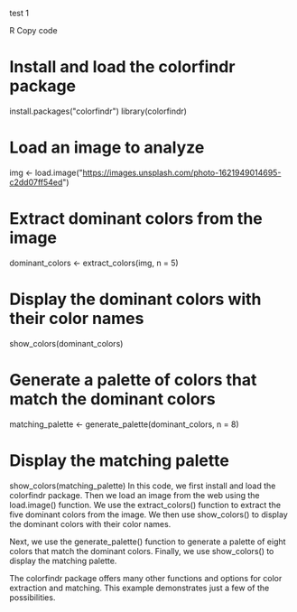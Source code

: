 test
1



R
Copy code
# Install and load the colorfindr package
install.packages("colorfindr")
library(colorfindr)

# Load an image to analyze
img <- load.image("https://images.unsplash.com/photo-1621949014695-c2dd07ff54ed")

# Extract dominant colors from the image
dominant_colors <- extract_colors(img, n = 5)

# Display the dominant colors with their color names
show_colors(dominant_colors)

# Generate a palette of colors that match the dominant colors
matching_palette <- generate_palette(dominant_colors, n = 8)

# Display the matching palette
show_colors(matching_palette)
In this code, we first install and load the colorfindr package. Then we load an image from the web using the load.image() function. We use the extract_colors() function to extract the five dominant colors from the image. We then use show_colors() to display the dominant colors with their color names.

Next, we use the generate_palette() function to generate a palette of eight colors that match the dominant colors. Finally, we use show_colors() to display the matching palette.

The colorfindr package offers many other functions and options for color extraction and matching. This example demonstrates just a few of the possibilities.
